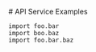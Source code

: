 # API Service Examples

```{.py3 title="My Cool Header" linenums="1"}
import foo.bar
import boo.baz
import foo.bar.baz
```
